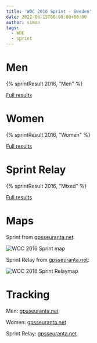```yaml
---
title: 'WOC 2016 Sprint - Sweden'
date: 2022-06-15T00:00:00+00:00
author: simon
tags:
  - WOC
  - sprint
---
```


<!--more-->

# Men

{% sprintResult 2016, "Men" %}

[Full results](https://www.maprunner.co.uk/wocdb/woc/2016/men/sprint)

# Women

{% sprintResult 2016, "Women" %}

[Full results](https://www.maprunner.co.uk/wocdb/woc/2016/women/sprint)

# Sprint Relay

{% sprintResult 2016, "Mixed" %}

[Full results](https://www.maprunner.co.uk/wocdb/woc/2016/mixed/sprintrelay)

# Maps

Sprint from [gpsseuranta.net](http://www.tulospalvelu.fi/gps/20160820WOCSprintM/):

<img id="map-image" src="/images/sprints/WOC2016-M.jpg" alt="WOC 2016 Sprint map">

Sprint Relay from [gpsseuranta.net](http://www.tulospalvelu.fi/gps/20160821WOCSrelay1/):

<img id="map-image" src="/images/sprints/WOC2016-SR.jpg" alt="WOC 2016 Sprint Relaymap">

# Tracking

Men: [gpsseuranta.net](http://www.tulospalvelu.fi/gps/20160820WOCSprintM/)

Women: [gpsseuranta.net](http://www.tulospalvelu.fi/gps/20160820WOCSprintW/)

Sprint Relay: [gpsseuranta.net](http://www.tulospalvelu.fi/gps/2015wocSRelay1/)
